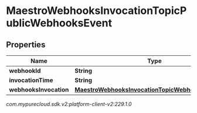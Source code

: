 # MaestroWebhooksInvocationTopicPublicWebhooksEvent


## Properties

| Name | Type | Description | Notes |
| ------------ | ------------- | ------------- | ------------- |
| **webhookId** | **String** |  |  [optional] |
| **invocationTime** | **String** |  |  [optional] |
| **webhooksInvocation** | [**MaestroWebhooksInvocationTopicWebhooksInvocation**](MaestroWebhooksInvocationTopicWebhooksInvocation) |  |  [optional] |




_com.mypurecloud.sdk.v2:platform-client-v2:229.1.0_
